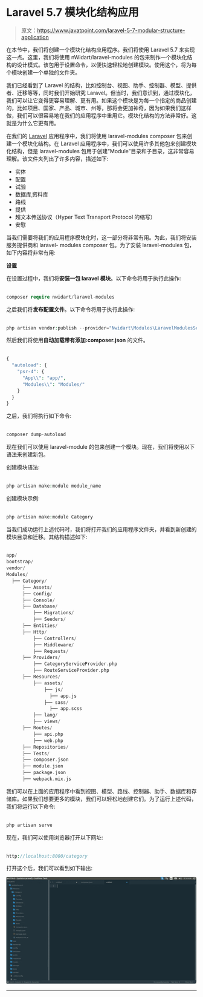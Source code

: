 # Laravel 5.7 模块化结构应用

> 原文：<https://www.javatpoint.com/laravel-5-7-modular-structure-application>

在本节中，我们将创建一个模块化结构应用程序。我们将使用 Laravel 5.7 来实现这一点。这里，我们将使用 nWidart/laravel-modules 的包来制作一个模块化结构的设计模式。该包用于设置命令，以便快速轻松地创建模块。使用这个，将为每个模块创建一个单独的文件夹。

我们已经看到了 Laravel 的结构，比如控制台、视图、助手、控制器、模型、提供者、迁移等等，同时我们开始研究 Laravel。但当时，我们意识到，通过模块化，我们可以让它变得更容易理解、更有用。如果这个模块是为每一个指定的商品创建的，比如项目、国家、产品、城市、州等，那将会更加神奇，因为如果我们这样做，我们可以很容易地在我们的应用程序中重用它。模块化结构的方法非常好。这就是为什么它更有用。

在我们的 [Laravel](https://www.javatpoint.com/laravel) 应用程序中，我们将使用 laravel-modules composer 包来创建一个模块化结构。在 Laravel 应用程序中，我们可以使用许多其他包来创建模块化结构，但是 laravel-modules 包用于创建“Module”目录和子目录，这非常容易理解。该文件夹列出了许多内容，描述如下:

*   实体
*   配置
*   试验
*   数据库ˌ资料库
*   路线
*   提供
*   超文本传送协议（Hyper Text Transport Protocol 的缩写）
*   安慰

当我们需要将我们的应用程序模块化时，这一部分将非常有用。为此，我们将安装服务提供商和 laravel- modules composer 包。为了安装 laravel-modules 包，如下内容将非常有用:

**设置**

在设置过程中，我们将**安装一包 laravel 模块**。以下命令将用于执行此操作:

```php

composer require nwidart/laravel-modules

```

之后我们将**发布配置文件**。以下命令将用于执行此操作:

```php

php artisan vendor:publish --provider="Nwidart\Modules\LaravelModulesServiceProvider"

```

然后我们将使用**自动加载带有添加:composer.json** 的文件。

```php

{
  "autoload": {
    "psr-4": {
      "App\\": "app/",
      "Modules\\": "Modules/"
    }
  }
}

```

之后，我们将执行如下命令:

```php

composer dump-autoload

```

现在我们可以使用 laravel-module 的包来创建一个模块。现在，我们将使用以下语法来创建新包。

创建模块语法:

```php

php artisan make:module module_name

```

创建模块示例:

```php

php artisan make:module Category

```

当我们成功运行上述代码时，我们将打开我们的应用程序文件夹，并看到新创建的模块目录和迁移。其结构描述如下:

```php

app/
bootstrap/
vendor/
Modules/
  ├── Category/
      ├── Assets/
      ├── Config/
      ├── Console/
      ├── Database/
          ├── Migrations/
          ├── Seeders/
      ├── Entities/
      ├── Http/
          ├── Controllers/
          ├── Middleware/
          ├── Requests/
      ├── Providers/
          ├── CategoryServiceProvider.php
          ├── RouteServiceProvider.php
      ├── Resources/
          ├── assets/
              ├── js/
                ├── app.js
              ├── sass/
                ├── app.scss
          ├── lang/
          ├── views/
      ├── Routes/
          ├── api.php
          ├── web.php
      ├── Repositories/
      ├── Tests/
      ├── composer.json
      ├── module.json
      ├── package.json
      ├── webpack.mix.js

```

我们可以在上面的应用程序中看到视图、模型、路线、控制器、助手、数据库和存储库。如果我们想要更多的模块，我们可以轻松地创建它们。为了运行上述代码，我们将运行以下命令:

```php

php artisan serve

```

现在，我们可以使用浏览器打开以下网址:

```php

http://localhost:8000/category

```

打开这个后，我们可以看到如下输出:

![Laravel 5.7 Modular Structure Application](img/6027ea69425a114c5e8c0e88a70d6326.png)

* * *
